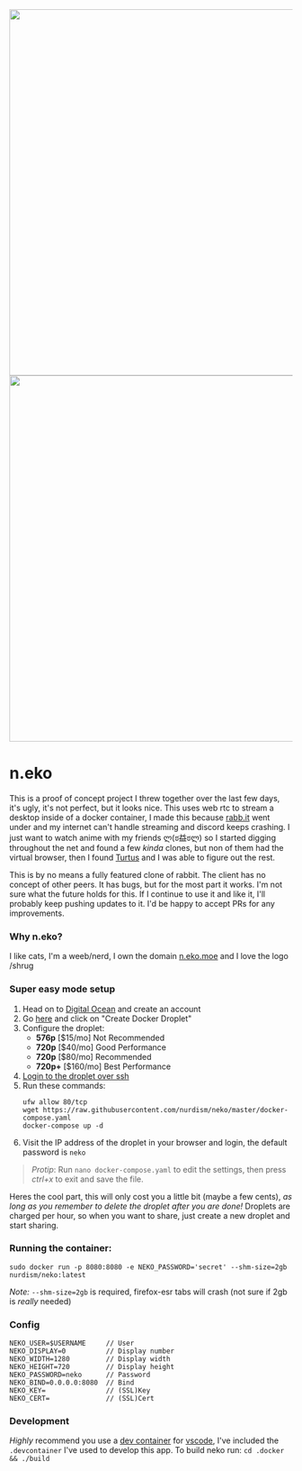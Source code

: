 <div align="center">
<img src="https://github.com/nurdism/neko/raw/master/.github/logo.png" width="650" height="auto"/>
</div>

<div align="center">
<img src="https://github.com/nurdism/neko/raw/master/.github/demo.gif" width="650" height="auto"/>
</div>

# n.eko
This is a proof of concept project I threw together over the last few days, it's ugly, it's not perfect, but it looks nice. This uses web rtc to stream a desktop inside of a docker container, I made this because [rabb.it](https://en.wikipedia.org/wiki/Rabb.it) went under and my internet can't handle streaming and discord keeps crashing. I just want to watch anime with my friends ლ(ಠ益ಠლ) so I started digging throughout the net and found a few *kinda* clones, but non of them had the virtual browser, then I found [Turtus](https://github.com/Khauri/Turtus) and I was able to figure out the rest. 

This is by no means a fully featured clone of rabbit. The client has no concept of other peers. It has bugs, but for the most part it works. I'm not sure what the future holds for this. If I continue to use it and like it, I'll probably keep pushing updates to it. I'd be happy to accept PRs for any improvements. 

### Why n.eko?
I like cats, I'm a weeb/nerd, I own the domain [n.eko.moe](https://n.eko.moe/) and I love the logo /shrug

### Super easy mode setup
1. Head on to [Digital Ocean](https://digitalocean.com/) and create an account
2. Go [here](https://marketplace.digitalocean.com/apps/docker) and click on "Create Docker Droplet"
3. Configure the droplet:
    * **576p** [$15/mo] Not Recommended
    * **720p** [$40/mo] Good Performance
    * **720p** [$80/mo] Recommended
    * **720p+** [$160/mo] Best Performance
4. [Login to the droplet over ssh](https://www.digitalocean.com/docs/droplets/how-to/connect-with-ssh/)
5. Run these commands:
    ```
    ufw allow 80/tcp
    wget https://raw.githubusercontent.com/nurdism/neko/master/docker-compose.yaml
    docker-compose up -d
    ```
5. Visit the IP address of the droplet in your browser and login, the default password is `neko`

> *Protip*: Run `nano docker-compose.yaml` to edit the settings, then press *ctrl+x* to exit and save the file.

Heres the cool part, this will only cost you a little bit (maybe a few cents), *as long as you remember to delete the droplet after you are done!* Droplets are charged per hour, so when you want to share, just create a new droplet and start sharing.

### Running the container:
```
sudo docker run -p 8080:8080 -e NEKO_PASSWORD='secret' --shm-size=2gb nurdism/neko:latest 
```

*Note:* `--shm-size=2gb` is required, firefox-esr tabs will crash (not sure if 2gb is *really* needed)

### Config
```
NEKO_USER=$USERNAME     // User
NEKO_DISPLAY=0          // Display number
NEKO_WIDTH=1280         // Display width
NEKO_HEIGHT=720         // Display height
NEKO_PASSWORD=neko      // Password
NEKO_BIND=0.0.0.0:8080  // Bind
NEKO_KEY=               // (SSL)Key 
NEKO_CERT=              // (SSL)Cert
```

### Development
*Highly* recommend you use a [dev container](https://code.visualstudio.com/docs/remote/containers) for [vscode](https://code.visualstudio.com/), I've included the `.devcontainer` I've used to develop this app. To build neko run:
`cd .docker && ./build`
